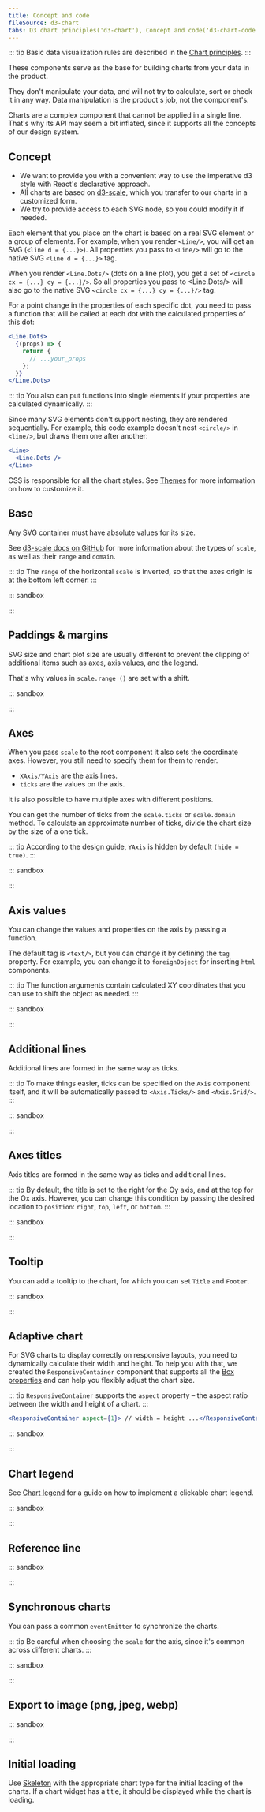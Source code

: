 ```yaml
---
title: Concept and code
fileSource: d3-chart
tabs: D3 chart principles('d3-chart'), Concept and code('d3-chart-code'), API('d3-chart-api'), A11y('d3-chart-a11y'), Changelog('d3-chart-changelog')
---
```


::: tip
Basic data visualization rules are described in the [Chart principles](/data-display/d3-chart).
:::

These components serve as the base for building charts from your data in the product.

They don't manipulate your data, and will not try to calculate, sort or check it in any way. Data manipulation is the product's job, not the component's.

Charts are a complex component that cannot be applied in a single line. That's why its API may seem a bit inflated, since it supports all the concepts of our design system.

## Concept

- We want to provide you with a convenient way to use the imperative d3 style with React's declarative approach.
- All charts are based on [d3-scale](https://github.com/d3/d3-scale), which you transfer to our charts in a customized form.
- We try to provide access to each SVG node, so you could modify it if needed.

Each element that you place on the chart is based on a real SVG element or a group of elements. For example, when you render `<Line/>`, you will get an SVG (`<line d = {...}>`). All properties you pass to `<Line/>` will go to the native SVG `<line d = {...}>` tag.

When you render `<Line.Dots/>` (dots on a line plot), you get a set of `<circle cx = {...} cy = {...}/>`. So all properties you pass to <Line.Dots/> will also go to the native SVG `<circle cx = {...} cy = {...}/>` tag.

For a point change in the properties of each specific dot, you need to pass a function that will be called at each dot with the calculated properties of this dot:

```jsx
<Line.Dots>
  {(props) => {
    return {
      // ...your_props
    };
  }}
</Line.Dots>
```

::: tip
You also can put functions into single elements if your properties are calculated dynamically.
:::

Since many SVG elements don't support nesting, they are rendered sequentially. For example, this code example doesn't nest `<circle/>` in `<line/>`, but draws them one after another:

```jsx
<Line>
  <Line.Dots />
</Line>
```

CSS is responsible for all the chart styles. See [Themes](/style/design-tokens/#themes) for more information on how to customize it.

## Base

Any SVG container must have absolute values for its size.

See [d3-scale docs on GitHub](https://github.com/d3/d3-scale) for more information about the types of `scale`, as well as their `range` and `domain`.

::: tip
The `range` of the horizontal `scale` is inverted, so that the axes origin is at the bottom left corner.
:::

::: sandbox

<script lang="tsx">
import React from 'react';
import { Plot, Line, minMax } from '@semcore/ui/d3-chart';
import { scaleLinear } from 'd3-scale';

export default () => {
  const width = 500;
  const height = 300;

  const xScale = scaleLinear().range([0, width]).domain(minMax(data, 'x'));

  const yScale = scaleLinear().range([height, 0]).domain(minMax(data, 'y'));

  return (
    <Plot data={data} scale={[xScale, yScale]} width={width} height={height}>
      <Line x='x' y='y' />
    </Plot>
  );
};

const data = Array(20)
  .fill({})
  .map((d, i) => ({
    x: i,
    y: Math.random() * 10,
  }));
</script>

:::

## Paddings & margins

SVG size and chart plot size are usually different to prevent the clipping of additional items such as axes, axis values, and the legend.

That's why values in `scale.range ()` are set with a shift.

::: sandbox

<script lang="tsx">
import React from 'react';
import { Plot, Line, minMax } from '@semcore/ui/d3-chart';
import { scaleLinear } from 'd3-scale';

export default () => {
  const MARGIN = 100;
  const width = 500;
  const height = 300;

  const xScale = scaleLinear()
    .range([MARGIN, width - MARGIN])
    .domain(minMax(data, 'x'));

  const yScale = scaleLinear()
    .range([height - MARGIN, MARGIN])
    .domain(minMax(data, 'y'));

  return (
    <Plot
      data={data}
      scale={[xScale, yScale]}
      width={width}
      height={height}
      style={{ border: '1px solid' }}
    >
      <Line x='x' y='y' />
    </Plot>
  );
};

const data = Array(20)
  .fill({})
  .map((d, i) => ({
    x: i,
    y: Math.random() * 10,
  }));
</script>

:::

## Axes

When you pass `scale` to the root component it also sets the coordinate axes. However, you still need to specify them for them to render.

- `XAxis/YAxis` are the axis lines.
- `ticks` are the values on the axis.

It is also possible to have multiple axes with different positions.

You can get the number of ticks from the `scale.ticks` or `scale.domain` method. To calculate an approximate number of ticks, divide the chart size by the size of a one tick.

::: tip
According to the design guide, `YAxis` is hidden by default `(hide = true)`.
:::

::: sandbox

<script lang="tsx">
import React from 'react';
import { Plot, Line, XAxis, YAxis, minMax } from '@semcore/ui/d3-chart';
import { scaleLinear } from 'd3-scale';

export default () => {
  const MARGIN = 40;
  const width = 500;
  const height = 300;

  const xScale = scaleLinear()
    .range([MARGIN, width - MARGIN])
    .domain(minMax(data, 'x'));

  const yScale = scaleLinear()
    .range([height - MARGIN, MARGIN])
    .domain([0, 10]);

  return (
    <Plot data={data} scale={[xScale, yScale]} width={width} height={height}>
      <YAxis>
        <YAxis.Ticks ticks={[0, 5, 10]} />
      </YAxis>
      <XAxis>
        <XAxis.Ticks ticks={xScale.ticks(width / 50)} />
      </XAxis>
      <Line x='x' y='y' />
    </Plot>
  );
};

const data = Array(21)
  .fill({})
  .map((d, i) => ({
    x: i,
    y: Math.random() * 10,
  }));
</script>

:::

## Axis values

You can change the values and properties on the axis by passing a function.

The default tag is `<text/>`, but you can change it by defining the `tag` property. For example, you can change it to `foreignObject` for inserting `html` components.

::: tip
The function arguments contain calculated XY coordinates that you can use to shift the object as needed.
:::

::: sandbox

<script lang="tsx">
import React from 'react';
import { Plot, Line, XAxis, YAxis, minMax } from '@semcore/ui/d3-chart';
import { scaleLinear } from 'd3-scale';

export default () => {
  const MARGIN = 60;
  const width = 500;
  const height = 300;

  const xScale = scaleLinear()
    .range([MARGIN, width - MARGIN])
    .domain(minMax(data, 'x'));

  const yScale = scaleLinear()
    .range([height - MARGIN, MARGIN])
    .domain([-1, 1]);

  return (
    <Plot data={data} scale={[xScale, yScale]} width={width} height={height}>
      <XAxis>
        <XAxis.Ticks ticks={xScale.ticks()} />
      </XAxis>
      <YAxis>
        <YAxis.Ticks ticks={yScale.ticks(5)}>
          {({ value }) => ({
            children: yScale.tickFormat(5, '+%')(value),
          })}
        </YAxis.Ticks>
      </YAxis>
      <Line x='x' y='y' />
    </Plot>
  );
};

const data = Array(20)
  .fill({})
  .map((d, i) => ({
    x: i,
    y: (Math.random() > 0.5 ? 1 : -1) * Math.random(),
  }));
</script>

:::

## Additional lines

Additional lines are formed in the same way as ticks.

::: tip
To make things easier, ticks can be specified on the `Axis` component itself, and it will be automatically passed to `<Axis.Ticks/>` and `<Axis.Grid/>`.
:::

::: sandbox

<script lang="tsx">
import React from 'react';
import { Plot, Line, XAxis, YAxis, minMax } from '@semcore/ui/d3-chart';
import { scaleLinear } from 'd3-scale';

export default () => {
  const MARGIN = 40;
  const width = 500;
  const height = 300;

  const xScale = scaleLinear()
    .range([MARGIN, width - MARGIN])
    .domain(minMax(data, 'x'));

  const yScale = scaleLinear()
    .range([height - MARGIN, MARGIN])
    .domain([0, 10]);

  return (
    <Plot data={data} scale={[xScale, yScale]} width={width} height={height}>
      <YAxis>
        <YAxis.Ticks ticks={yScale.ticks()} />
        <YAxis.Grid ticks={yScale.ticks()} />
      </YAxis>
      <XAxis ticks={xScale.ticks()}>
        <XAxis.Ticks />
        <XAxis.Grid />
      </XAxis>
      <Line x='x' y='y' />
    </Plot>
  );
};

const data = Array(20)
  .fill({})
  .map((d, i) => ({
    x: i,
    y: Math.random() * 10,
  }));
</script>

:::

## Axes titles

Axis titles are formed in the same way as ticks and additional lines.

::: tip
By default, the title is set to the right for the Oy axis, and at the top for the Ox axis. However, you can change this condition by passing the desired location to `position`: `right`, `top`, `left`, or `bottom`.
:::

::: sandbox

<script lang="tsx">
import { Bar, XAxis, Plot, YAxis } from '@semcore/ui/d3-chart';
import React from 'react';
import { scaleBand, scaleLinear } from 'd3-scale';

export default () => {
  const MARGIN = 40;
  const width = 500;
  const height = 300;
  const xScale = scaleBand()
    .range([MARGIN, width - MARGIN])
    .domain(data.map((d) => d.category))
    .paddingInner(0.4)
    .paddingOuter(0.2);
  const yScale = scaleLinear()
    .range([height - MARGIN, MARGIN])
    .domain([0, 10]);
  return (
    <Plot data={data} scale={[xScale, yScale]} width={width} height={height}>
      <YAxis>
        <YAxis.Ticks />
        <YAxis.Grid />
        <YAxis.Title>YAxis title</YAxis.Title>
      </YAxis>
      <XAxis>
        <XAxis.Ticks />
        <XAxis.Title>XAxis title</XAxis.Title>
      </XAxis>
      <Bar x='category' y='bar' />
    </Plot>
  );
};
const data = Array(5)
  .fill({})
  .map((d, i) => ({
    category: `Category ${i}`,
    bar: Math.random() * 10,
  }));
</script>

:::

## Tooltip

You can add a tooltip to the chart, for which you can set `Title` and `Footer`.

::: sandbox

<script lang="tsx">
import React from 'react';
import { Plot, Line, XAxis, YAxis, HoverLine, minMax } from '@semcore/ui/d3-chart';
import { Flex } from '@semcore/ui/flex-box';
import { Text } from '@semcore/ui/typography';
import { scaleLinear, scaleTime } from 'd3-scale';

function formatDate(value, options) {
  return new Intl.DateTimeFormat('en', options).format(value);
}

export default () => {
  const MARGIN = 40;
  const width = 500;
  const height = 300;

  const xScale = scaleTime()
    .range([MARGIN, width - MARGIN])
    .domain(minMax(data, 'time'));

  const yScale = scaleLinear()
    .range([height - MARGIN, MARGIN])
    .domain([0, 10]);

  return (
    <Plot data={data} scale={[xScale, yScale]} width={width} height={height}>
      <YAxis>
        <YAxis.Ticks />
        <YAxis.Grid />
      </YAxis>
      <XAxis>
        <XAxis.Ticks>
          {({ value }) => ({
            children: formatDate(value, {
              month: 'short',
              day: 'numeric',
            }),
          })}
        </XAxis.Ticks>
      </XAxis>
      <Line x='time' y='line'>
        <Line.Dots display />
      </Line>
      <HoverLine.Tooltip x='time' wMin={100}>
        {({ xIndex }) => {
          return {
            children: (
              <>
                <HoverLine.Tooltip.Title>
                  {formatDate(data[xIndex].time, {
                    year: 'numeric',
                    month: 'long',
                    day: 'numeric',
                  })}
                </HoverLine.Tooltip.Title>
                <Flex justifyContent='space-between'>
                  <HoverLine.Tooltip.Dot mr={4}>Line</HoverLine.Tooltip.Dot>
                  <Text bold>{data[xIndex].line}</Text>
                </Flex>
                <HoverLine.Tooltip.Footer>New data start tracking!</HoverLine.Tooltip.Footer>
              </>
            ),
          };
        }}
      </HoverLine.Tooltip>
    </Plot>
  );
};

const date = new Date();
const data = Array(10)
  .fill({})
  .map((d, i) => {
    return {
      time: new Date(date.setDate(date.getDate() + 5)),
      line: Math.random() * 10,
    };
  });
</script>

:::

## Adaptive chart

For SVG charts to display correctly on responsive layouts, you need to dynamically calculate their width and height. To help you with that, we created the `ResponsiveContainer` component that supports all the [Box properties](/layout/box-system/box-api) and can help you flexibly adjust the chart size.

::: tip
`ResponsiveContainer` supports the `aspect` property – the aspect ratio between the width and height of a chart.
:::

```jsx
<ResponsiveContainer aspect={1}> // width = height ...</ResponsiveContainer>
```

::: sandbox

<script lang="tsx">
import React, { useState } from 'react';
import { scaleLinear } from 'd3-scale';
import { Line, minMax, ResponsiveContainer, XAxis, Plot, YAxis } from '@semcore/ui/d3-chart';

export default () => {
  const [[width, height], setSize] = useState([0, 0]);
  const MARGIN = 40;
  const xScale = scaleLinear()
    .range([MARGIN, width - MARGIN])
    .domain(minMax(data, 'x'));
  const yScale = scaleLinear()
    .range([height - MARGIN, MARGIN])
    .domain([0, 10]);

  return (
    <ResponsiveContainer h={300} onResize={setSize}>
      <Plot data={data} scale={[xScale, yScale]} width={width} height={height}>
        <YAxis>
          <YAxis.Ticks />
          <YAxis.Grid />
        </YAxis>
        <XAxis>
          <XAxis.Ticks />
        </XAxis>
        <Line x='x' y='y'>
          <Line.Dots display />
        </Line>
      </Plot>
    </ResponsiveContainer>
  );
};

const data = Array(20)
  .fill({})
  .map((d, i) => ({
    x: i,
    y: Math.random() * 10,
  }));
</script>

:::

## Chart legend

See [Chart legend](/data-display/chart-legend/) for a guide on how to implement a clickable chart legend.

::: sandbox

<script lang="tsx">
import React, { useState } from 'react';
import { Line, minMax, XAxis, Plot, YAxis } from '@semcore/ui/d3-chart';
import { scaleLinear } from 'd3-scale';
import { Box } from '@semcore/ui/flex-box';
import Checkbox from '@semcore/ui/checkbox';

export default () => {
  const [dataLegend, setDataLegend] = useState(
    Object.keys(data[0])
      .filter((name) => name !== 'x')
      .map((name) => ({ name, checked: true, opacity: false })),
  );

  const MAP_THEME = {
    y: 'orange',
    y2: 'green',
  };
  const width = 500;
  const height = 300;
  const MARGIN = 40;
  const xScale = scaleLinear()
    .range([MARGIN, width - MARGIN])
    .domain(minMax(data, 'x'));

  const yScale = scaleLinear()
    .range([height - MARGIN, MARGIN])
    .domain(dataLegend.find((item) => item.checked) ? [0, 10] : []);

  const handleChange = (name) => (checked) => {
    const newDataLegend = dataLegend.map((item) => {
      if (item.name === name) {
        return { ...item, checked };
      }
      return { ...item, opacity: checked };
    });

    setDataLegend(newDataLegend);
  };

  const handleMouseEnter = (name) => () => {
    const activeItem = dataLegend.find((item) => item.name === name);
    if (!activeItem.checked) return;
    setDataLegend((data) =>
      data.map((item) => {
        if (item.name !== name) return { ...item, opacity: true };
        return item;
      }),
    );
  };
  const handleMouseLeave = () => {
    setDataLegend(dataLegend.map((item) => ({ ...item, opacity: false })));
  };

  return (
    <>
      <Box>
        {dataLegend.map((item) => {
          return (
            <Checkbox
              key={item.name}
              onMouseEnter={handleMouseEnter(item.name)}
              onMouseLeave={handleMouseLeave}
            >
              <Checkbox.Value
                theme={MAP_THEME[item.name]}
                checked={item.checked}
                onChange={handleChange(item.name)}
              />
              <Checkbox.Text pr={3}>{item.name}</Checkbox.Text>
            </Checkbox>
          );
        })}
      </Box>
      <Plot data={data} scale={[xScale, yScale]} width={width} height={height}>
        <YAxis>
          <YAxis.Ticks />
          <YAxis.Grid />
        </YAxis>
        <XAxis>
          <XAxis.Ticks />
        </XAxis>
        {dataLegend.map(
          (item) =>
            item.checked && (
              <Line
                key={item.name}
                x='x'
                y={item.name}
                color={MAP_THEME[item.name]}
                opacity={item.opacity ? 0.3 : 1}
              />
            ),
        )}
      </Plot>
    </>
  );
};

const data = [...Array(10).keys()].map((d, i) => ({
  x: i,
  y: Math.random() * i,
  y2: Math.random() * (i + 2),
}));
</script>

:::

## Reference line

::: sandbox

<script lang="tsx">
import React from 'react';
import { scaleLinear, scaleBand } from 'd3-scale';
import { Plot, ReferenceLine, XAxis, YAxis } from '@semcore/ui/d3-chart';

export default () => {
  const MARGIN = 40;
  const width = 500;
  const height = 300;

  const xScale = scaleBand()
    .range([MARGIN, width - MARGIN])
    .domain(dataBar.map((d) => d.category))
    .paddingInner(0.4)
    .paddingOuter(0.2);

  const yScale = scaleLinear()
    .range([height - MARGIN, MARGIN])
    .domain([0, 10]);

  return (
    <Plot data={dataBar} scale={[xScale, yScale]} width={width} height={height}>
      <YAxis>
        <YAxis.Ticks />
      </YAxis>
      <XAxis>
        <XAxis.Ticks />
      </XAxis>
      <ReferenceLine title='Left data' value={dataBar[0].category} />
      <ReferenceLine title='Right data' position='right' value={dataBar[1].category} />
      <ReferenceLine title='Top data' position='top' value={9} />
      <ReferenceLine title='Bottom data' position='bottom' value={3} />
      <ReferenceLine
        value={dataBar[3].category}
        strokeDasharray='3 3'
        strokeWidth='0.5'
        width='100'
      >
        <ReferenceLine.Background width='100' />
      </ReferenceLine>
    </Plot>
  );
};

const dataBar = Array(5)
  .fill({})
  .map((d, i) => ({
    category: `Category ${i}`,
    bar: i >= 3 ? Math.random() * 10 : 0,
  }));
</script>

:::

## Synchronous charts

You can pass a common `eventEmitter` to synchronize the charts.

::: tip
Be careful when choosing the `scale` for the axis, since it's common across different charts.
:::

::: sandbox

<script lang="tsx">
import React from 'react';
import { scaleLinear, scaleBand } from 'd3-scale';
import { Bar, HoverLine, HoverRect, Line, XAxis, Plot, YAxis } from '@semcore/ui/d3-chart';
import EventEmitter from '@semcore/ui/utils/eventEmitter';

const eventEmitter = new EventEmitter();

export default () => {
  const [width, height] = [600, 300];
  const MARGIN = 80;

  const xScale = scaleBand()
    .domain(data.map((d) => d.date_chart))
    .range([MARGIN, width - MARGIN])
    .paddingInner(0.4)
    .paddingOuter(0.2);

  const yScale = scaleLinear()
    .domain([0, Math.max(...data.map((d) => d.download))])
    .range([height - MARGIN / 2, MARGIN / 2]);

  const getDate = (date) =>
    new Intl.DateTimeFormat('en-US', {
      month: 'short',
      day: 'numeric',
      year: 'numeric',
    }).format(date);

  return (
    <>
      <Plot
        data={data}
        scale={[xScale, yScale]}
        width={width}
        height={height}
        eventEmitter={eventEmitter}
      >
        <YAxis ticks={yScale.ticks(4)}>
          <YAxis.Ticks />
          <YAxis.Grid />
        </YAxis>
        <Line x='date_chart' y='download'>
          <Line.Dots display />
        </Line>
        <HoverLine.Tooltip x='date_chart' wMin={100}>
          {({ xIndex }) => {
            return {
              children: <>{data[xIndex].download}</>,
            };
          }}
        </HoverLine.Tooltip>
      </Plot>
      <Plot
        data={data}
        scale={[xScale, yScale]}
        width={width}
        height={height}
        eventEmitter={eventEmitter}
      >
        <YAxis ticks={yScale.ticks(4)}>
          <YAxis.Ticks />
          <YAxis.Grid />
        </YAxis>
        <XAxis>
          <XAxis.Ticks>
            {({ value, index }) => ({ children: index % 2 ? '' : getDate(value) })}
          </XAxis.Ticks>
        </XAxis>
        <HoverRect.Tooltip x='date_chart' wMin={100}>
          {({ xIndex }) => {
            return {
              children: <>{data[xIndex]?.download}</>,
            };
          }}
        </HoverRect.Tooltip>
        <Bar x='date_chart' y='download' />
      </Plot>
    </>
  );
};

const data = [...Array(10).keys()].map((d, i) => ({
  download: 172 + 10 * i,
  date_chart: 1594791280000 + 1000000000 * i,
}));
</script>

:::

## Export to image (png, jpeg, webp)

::: sandbox

<script lang="tsx">
import React from 'react';
import { scaleLinear } from 'd3-scale';
import { Line, minMax, Plot, XAxis, YAxis } from '@semcore/ui/d3-chart';
import { Flex } from '@semcore/ui/flex-box';
import DropdownMenu from '@semcore/ui/dropdown-menu';
import Button from '@semcore/ui/button';
import FileExportM from '@semcore/ui/icon/FileExport/m';

const extensions = ['png', 'jpeg', 'webp'];

const data = Array(20)
  .fill({})
  .map((_, i) => ({
    x: i,
    y: Math.random() * 10,
  }));

export default () => {
  const svgRef = React.useRef<SVGSVGElement>(null);
  const width = 500;
  const height = 300;
  const MARGIN = 40;

  const xScale = scaleLinear()
    .range([MARGIN, width - MARGIN])
    .domain(minMax(data, 'x'));

  const yScale = scaleLinear()
    .range([height - MARGIN, MARGIN])
    .domain([0, 10]);

  const downloadImage = React.useCallback(
    (extention: string) => async () => {
      const svgElement = svgRef.current;
      let svgText = svgElementToSvgText(svgElement);
      svgText = svgText.replace(/(\w+)?:?xlink=/g, 'xmlns:xlink='); // Fix root xlink without namespace
      svgText = svgText.replace(/NS\d+:href/g, 'xlink:href'); // Safari NS namespace fix

      const downloadUrl = await svgText2DownloadUrl(svgText, 2 * width, 2 * height, extention);

      const link = document.createElement('a');
      link.href = downloadUrl;
      link.download = `image.${extention}`;

      link.dispatchEvent(
        new MouseEvent('click', {
          bubbles: true,
          cancelable: true,
          view: window,
        }),
      );

      setTimeout(() => {
        link.remove();
      }, 100);
    },
    [],
  );

  return (
    <Flex>
      <Plot ref={svgRef} data={data} scale={[xScale, yScale]} width={width} height={height}>
        <YAxis ticks={yScale.ticks()}>
          <YAxis.Ticks />
          <YAxis.Grid />
        </YAxis>
        <XAxis ticks={xScale.ticks()}>
          <XAxis.Ticks />
        </XAxis>
        <Line x='x' y='y'>
          <Line.Dots display />
        </Line>
      </Plot>
      <DropdownMenu>
        <DropdownMenu.Trigger tag={Button}>
          <Button.Addon>
            <FileExportM />
          </Button.Addon>
          <Button.Text>Export</Button.Text>
        </DropdownMenu.Trigger>
        <DropdownMenu.Popper wMax='257px'>
          <DropdownMenu.List>
            {extensions.map((name) => (
              <DropdownMenu.Item onClick={downloadImage(name)}>{name}</DropdownMenu.Item>
            ))}
          </DropdownMenu.List>
        </DropdownMenu.Popper>
      </DropdownMenu>
    </Flex>
  );
};

const getCSSStyles = (parentElement: Element) => {
  const selectorTextArr: string[] = [];

  for (let c = 0; c < parentElement.classList.length; c++) {
    if (!selectorTextArr.includes(`.${parentElement.classList[c]}`))
      selectorTextArr.push(`.${parentElement.classList[c]}`);
  }

  // Add Children element Ids and Classes to the list
  const nodes = parentElement.getElementsByTagName('*');
  for (let i = 0; i < nodes.length; i++) {
    const id = nodes[i].id;
    if (!selectorTextArr.includes(`#${id}`)) selectorTextArr.push(`#${id}`);

    const classes = nodes[i].classList;
    for (let c = 0; c < classes.length; c++)
      if (!selectorTextArr.includes(`.${classes[c]}`)) selectorTextArr.push(`.${classes[c]}`);
  }

  // Extract CSS Rules
  let extractedCSSText = '';
  for (let i = 0; i < document.styleSheets.length; i++) {
    const s = document.styleSheets[i];

    try {
      if (!s.cssRules) continue;
    } catch (e) {
      if (e.name !== 'SecurityError') throw e; // for Firefox
      continue;
    }

    const cssRules: any = s.cssRules;
    for (let r = 0; r < cssRules.length; r++) {
      if (
        cssRules[r].selectorText &&
        selectorTextArr.some((s) => cssRules[r].selectorText.includes(s))
      )
        extractedCSSText += cssRules[r].cssText;
    }
  }
  return extractedCSSText;
};

const appendCSS = (cssText: string, element: Element) => {
  const styleElement = document.createElement('style');
  styleElement.setAttribute('type', 'text/css');
  styleElement.innerHTML = cssText;
  const refNode = element.hasChildNodes() ? element.children[0] : null;
  element.insertBefore(styleElement, refNode);
};

const svgElementToSvgText = (svgNode: Element) => {
  svgNode.setAttribute('xlink', 'http://www.w3.org/1999/xlink');
  const cssStyleText = getCSSStyles(svgNode);
  appendCSS(cssStyleText, svgNode);

  const serializer = new XMLSerializer();

  const svgString = serializer.serializeToString(svgNode);

  return svgString;
};

export const svgText2DownloadUrl = async (
  svg: string,
  width: number,
  height: number,
  format: string,
) =>
  new Promise<string>((resolve, reject) => {
    const imgsrc = `data:image/svg+xml;base64,${btoa(unescape(encodeURIComponent(svg)))}`;

    const canvas = document.createElement('canvas');
    const context = canvas.getContext('2d');

    canvas.width = width;
    canvas.height = height;

    const image = new Image();
    image.onload = function () {
      context.clearRect(0, 0, width, height);
      context.drawImage(image, 0, 0, width, height);

      const img = canvas.toDataURL(`image/${format}`);
      resolve(img);
    };
    image.onerror = reject;

    image.src = imgsrc;
  });
</script>

:::

## Initial loading

Use [Skeleton](/components/skeleton/) with the appropriate chart type for the initial loading of the charts. If a chart widget has a title, it should be displayed while the chart is loading.

